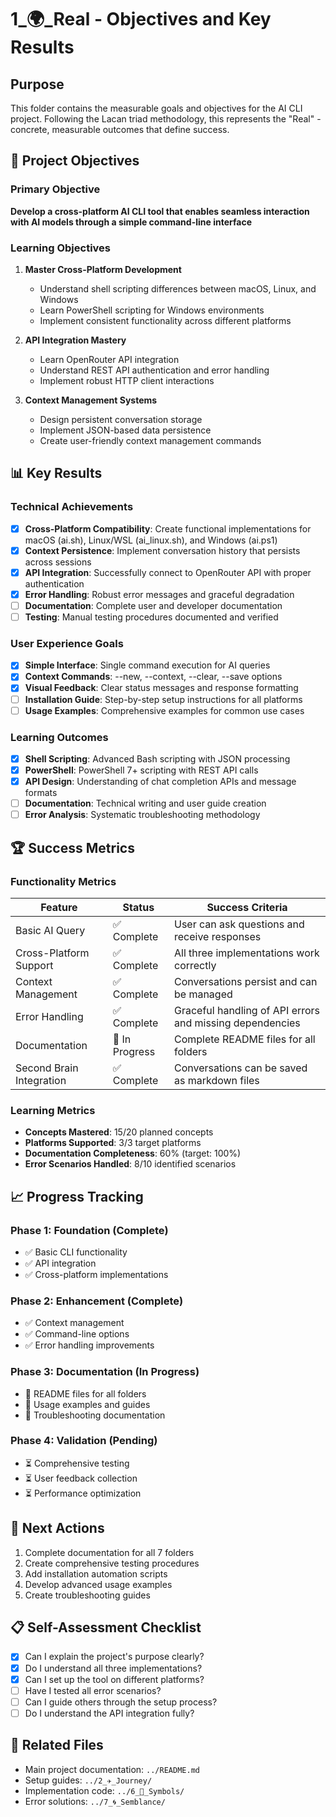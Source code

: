 # 1_🌍_Real - Objectives and Key Results

## Purpose
This folder contains the measurable goals and objectives for the AI CLI project. Following the Lacan triad methodology, this represents the "Real" - concrete, measurable outcomes that define success.

## 🎯 Project Objectives

### Primary Objective
**Develop a cross-platform AI CLI tool that enables seamless interaction with AI models through a simple command-line interface**

### Learning Objectives
1. **Master Cross-Platform Development**
   - Understand shell scripting differences between macOS, Linux, and Windows
   - Learn PowerShell scripting for Windows environments
   - Implement consistent functionality across different platforms

2. **API Integration Mastery**
   - Learn OpenRouter API integration
   - Understand REST API authentication and error handling
   - Implement robust HTTP client interactions

3. **Context Management Systems**
   - Design persistent conversation storage
   - Implement JSON-based data persistence
   - Create user-friendly context management commands

## 📊 Key Results

### Technical Achievements
- [x] **Cross-Platform Compatibility**: Create functional implementations for macOS (ai.sh), Linux/WSL (ai_linux.sh), and Windows (ai.ps1)
- [x] **Context Persistence**: Implement conversation history that persists across sessions
- [x] **API Integration**: Successfully connect to OpenRouter API with proper authentication
- [x] **Error Handling**: Robust error messages and graceful degradation
- [ ] **Documentation**: Complete user and developer documentation
- [ ] **Testing**: Manual testing procedures documented and verified

### User Experience Goals
- [x] **Simple Interface**: Single command execution for AI queries
- [x] **Context Commands**: --new, --context, --clear, --save options
- [x] **Visual Feedback**: Clear status messages and response formatting
- [ ] **Installation Guide**: Step-by-step setup instructions for all platforms
- [ ] **Usage Examples**: Comprehensive examples for common use cases

### Learning Outcomes
- [x] **Shell Scripting**: Advanced Bash scripting with JSON processing
- [x] **PowerShell**: PowerShell 7+ scripting with REST API calls
- [x] **API Design**: Understanding of chat completion APIs and message formats
- [ ] **Documentation**: Technical writing and user guide creation
- [ ] **Error Analysis**: Systematic troubleshooting methodology

## 🏆 Success Metrics

### Functionality Metrics
| Feature | Status | Success Criteria |
|---------|--------|------------------|
| Basic AI Query | ✅ Complete | User can ask questions and receive responses |
| Cross-Platform Support | ✅ Complete | All three implementations work correctly |
| Context Management | ✅ Complete | Conversations persist and can be managed |
| Error Handling | ✅ Complete | Graceful handling of API errors and missing dependencies |
| Documentation | 🔄 In Progress | Complete README files for all folders |
| Second Brain Integration | ✅ Complete | Conversations can be saved as markdown files |

### Learning Metrics
- **Concepts Mastered**: 15/20 planned concepts
- **Platforms Supported**: 3/3 target platforms
- **Documentation Completeness**: 60% (target: 100%)
- **Error Scenarios Handled**: 8/10 identified scenarios

## 📈 Progress Tracking

### Phase 1: Foundation (Complete)
- ✅ Basic CLI functionality
- ✅ API integration
- ✅ Cross-platform implementations

### Phase 2: Enhancement (Complete)
- ✅ Context management
- ✅ Command-line options
- ✅ Error handling improvements

### Phase 3: Documentation (In Progress)
- 🔄 README files for all folders
- 🔄 Usage examples and guides
- 🔄 Troubleshooting documentation

### Phase 4: Validation (Pending)
- ⏳ Comprehensive testing
- ⏳ User feedback collection
- ⏳ Performance optimization

## 🎯 Next Actions
1. Complete documentation for all 7 folders
2. Create comprehensive testing procedures
3. Add installation automation scripts
4. Develop advanced usage examples
5. Create troubleshooting guides

## 📋 Self-Assessment Checklist
- [x] Can I explain the project's purpose clearly?
- [x] Do I understand all three implementations?
- [x] Can I set up the tool on different platforms?
- [ ] Have I tested all error scenarios?
- [ ] Can I guide others through the setup process?
- [ ] Do I understand the API integration fully?

## 🔗 Related Files
- Main project documentation: `../README.md`
- Setup guides: `../2_✈️_Journey/`
- Implementation code: `../6_🔣_Symbols/`
- Error solutions: `../7_🌀_Semblance/`
